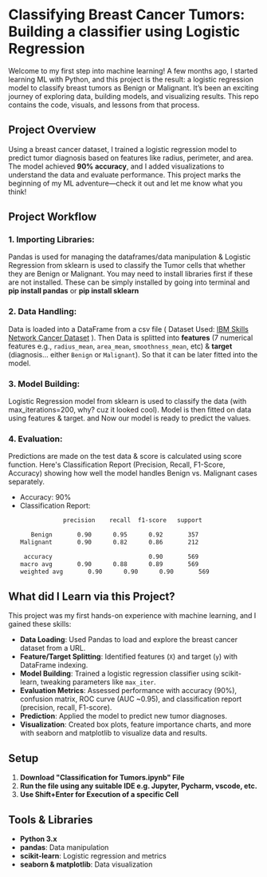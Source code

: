 # Classifying Breast Cancer Tumors: Building a classifier using Logistic Regression

Welcome to my first step into machine learning! A few months ago, I started learning ML with Python, and this project is the result: a logistic regression model to classify breast tumors as Benign or Malignant. It’s been an exciting journey of exploring data, building models, and visualizing results. This repo contains the code, visuals, and lessons from that process.

## Project Overview

Using a breast cancer dataset, I trained a logistic regression model to predict tumor diagnosis based on features like radius, perimeter, and area. The model achieved **90% accuracy**, and I added visualizations to understand the data and evaluate performance. This project marks the beginning of my ML adventure—check it out and let me know what you think!

## Project Workflow

### 1. Importing Libraries:
Pandas is used for managing the dataframes/data manipulation & Logistic Regression from sklearn is used to classify the Tumor cells that whether they are Benign or Malignant. You may need to install libraries first if these are not installed. These can be simply installed by going into terminal and **pip install pandas** or **pip install sklearn**

### 2. Data Handling:
Data is loaded into a DataFrame from a csv file ( Dataset Used: [IBM Skills Network Cancer Dataset](https://cf-courses-data.s3.us.cloud-object-storage.appdomain.cloud/IBM-BD0231EN-SkillsNetwork/datasets/cancer.csv) ). Then Data is splitted into **features** (7 numerical features e.g., `radius_mean`, `area_mean`, `smoothness_mean`, etc) & **target** (diagnosis... either `Benign` or `Malignant`). So that it can be later fitted into the model.

### 3. Model Building:
Logistic Regression model from sklearn is used to classify the data (with max_iterations=200, why? cuz it looked cool). Model is then fitted on data using features & target. and Now our model is ready to predict the values.

### 4. Evaluation:
Predictions are made on the test data & score is calculated using score function.
Here's Classification Report (Precision, Recall, F1-Score, Accuracy) showing how well the model handles Benign vs. Malignant cases separately.
-  Accuracy: 90%
-  Classification Report:
   ```bash
               precision    recall  f1-score   support

      Benign       0.90      0.95      0.92       357
   Malignant       0.90      0.82      0.86       212

    accuracy                           0.90       569
   macro avg       0.90      0.88      0.89       569
   weighted avg       0.90      0.90      0.90       569


## What did I Learn via this Project?

This project was my first hands-on experience with machine learning, and I gained these skills:
- **Data Loading**: Used Pandas to load and explore the breast cancer dataset from a URL.
- **Feature/Target Splitting**: Identified features (`X`) and target (`y`) with DataFrame indexing.
- **Model Building**: Trained a logistic regression classifier using scikit-learn, tweaking parameters like `max_iter`.
- **Evaluation Metrics**: Assessed performance with accuracy (90%), confusion matrix, ROC curve (AUC ~0.95), and classification report (precision, recall, F1-score).
- **Prediction**: Applied the model to predict new tumor diagnoses.
- **Visualization**: Created box plots, feature importance charts, and more with seaborn and matplotlib to visualize data and results.

## Setup
1. **Download "Classification for Tumors.ipynb" File**
2. **Run the file using any suitable IDE e.g. Jupyter, Pycharm, vscode, etc.**
3. **Use Shift+Enter for Execution of a specific Cell**

## Tools & Libraries
- **Python 3.x**
- **pandas**: Data manipulation
- **scikit-learn**: Logistic regression and metrics
- **seaborn & matplotlib**: Data visualization
